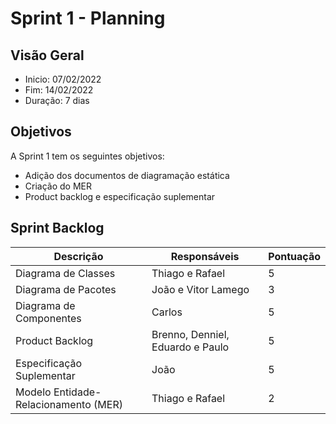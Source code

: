 # Sprint 1 - Planning

## Visão Geral
- Inicio: 07/02/2022
- Fim: 14/02/2022
- Duração: 7 dias
 
## Objetivos
A Sprint 1 tem os seguintes objetivos:

- Adição dos documentos de diagramação estática
- Criação do MER
- Product backlog e especificação suplementar

## Sprint Backlog
| Descrição | Responsáveis | Pontuação
|--|--|--|
|Diagrama de Classes|Thiago e Rafael|5|
|Diagrama de Pacotes|João e Vitor Lamego|3|
|Diagrama de Componentes|Carlos|5|
|Product Backlog|Brenno, Denniel, Eduardo e Paulo|5|
|Especificação Suplementar|João|5|
|Modelo Entidade-Relacionamento (MER)|Thiago e Rafael|2|

<!-- COPIA E COLA TEMPLATE. -->
<!--
||João||
||Carlos||
||Vitor Lamego||
||Thiago||
||Victor Lima||
||Brenno||
||Paulo||
||Rafael||
||Denniel||
||Eduardo||
-->

